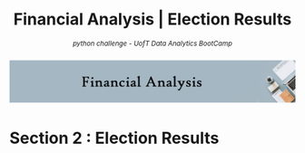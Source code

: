 <p align="center">
<h1 align="center">
<b>Financial Analysis    |  Election Results</b>
</h1>
</p>
<p align="center">
<sup><i>python challenge - UofT Data Analytics BootCamp</i></sup>
</P>


  <img src="https://github.com/theidari/python-challenge/blob/main/FA-IMG.png" width="1600" title="Financial Analysis">



# Section 2 : Election Results
